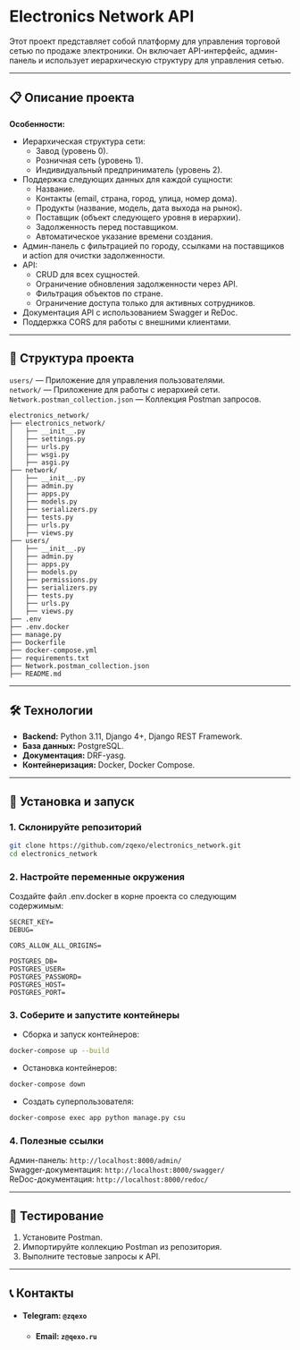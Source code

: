 # Electronics Network API

Этот проект представляет собой платформу для управления торговой сетью по продаже электроники. Он включает API-интерфейс, админ-панель и использует иерархическую структуру для управления сетью.

---

## 📋 Описание проекта

**Особенности:**
- Иерархическая структура сети:
  - Завод (уровень 0).
  - Розничная сеть (уровень 1).
  - Индивидуальный предприниматель (уровень 2).
- Поддержка следующих данных для каждой сущности:
  - Название.
  - Контакты (email, страна, город, улица, номер дома).
  - Продукты (название, модель, дата выхода на рынок).
  - Поставщик (объект следующего уровня в иерархии).
  - Задолженность перед поставщиком.
  - Автоматическое указание времени создания.
- Админ-панель с фильтрацией по городу, ссылками на поставщиков и action для очистки задолженности.
- API:
  - CRUD для всех сущностей.
  - Ограничение обновления задолженности через API.
  - Фильтрация объектов по стране.
  - Ограничение доступа только для активных сотрудников.
- Документация API с использованием Swagger и ReDoc.
- Поддержка CORS для работы с внешними клиентами.

---

## 📂 Структура проекта
```users/``` — Приложение для управления пользователями.\
```network/``` — Приложение для работы с иерархией сети.\
```Network.postman_collection.json``` — Коллекция Postman запросов.

```
electronics_network/
├── electronics_network/
│   ├── __init__.py
│   ├── settings.py
│   ├── urls.py
│   ├── wsgi.py
│   ├── asgi.py
├── network/
│   ├── __init__.py
│   ├── admin.py
│   ├── apps.py
│   ├── models.py
│   ├── serializers.py
│   ├── tests.py
│   ├── urls.py
│   ├── views.py
├── users/
│   ├── __init__.py
│   ├── admin.py
│   ├── apps.py
│   ├── models.py
│   ├── permissions.py
│   ├── serializers.py
│   ├── tests.py
│   ├── urls.py
│   ├── views.py
├── .env
├── .env.docker
├── manage.py
├── Dockerfile
├── docker-compose.yml
├── requirements.txt
├── Network.postman_collection.json
├── README.md
```

---

## 🛠️ Технологии

- **Backend:** Python 3.11, Django 4+, Django REST Framework.
- **База данных:** PostgreSQL.
- **Документация:** DRF-yasg.
- **Контейнеризация:** Docker, Docker Compose.

---

## 🚀 Установка и запуск

### 1. Склонируйте репозиторий
```bash
git clone https://github.com/zqexo/electronics_network.git
cd electronics_network
```
### 2. Настройте переменные окружения
Создайте файл .env.docker в корне проекта со следующим содержимым:
```
SECRET_KEY=
DEBUG=

CORS_ALLOW_ALL_ORIGINS=

POSTGRES_DB=
POSTGRES_USER=
POSTGRES_PASSWORD=
POSTGRES_HOST=
POSTGRES_PORT=
```
### 3. Соберите и запустите контейнеры
- Сборка и запуск контейнеров:
```bash
docker-compose up --build
```
- Остановка контейнеров:
```bash
docker-compose down
```
- Создать суперпользователя:
```bash
docker-compose exec app python manage.py csu
```

### 4. Полезные ссылки

Админ-панель: ```http://localhost:8000/admin/``` \
Swagger-документация: ```http://localhost:8000/swagger/``` \
ReDoc-документация: ```http://localhost:8000/redoc/```

---

## 🧪 Тестирование

1. Установите Postman.
2. Импортируйте коллекцию Postman из репозитория.
3. Выполните тестовые запросы к API.

---

## 📞 Контакты

- #### Telegram: ```@zqexo```
  - #### Email: ```z@qexo.ru```